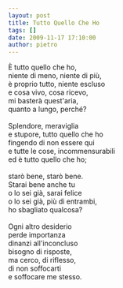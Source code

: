 ```yaml
---
layout: post
title: Tutto Quello Che Ho
tags: []
date: 2009-11-17 17:10:00
author: pietro
---
```

È tutto quello che ho,<br/>niente di meno, niente di più,<br/>è proprio tutto, niente escluso<br/>e cosa vivo, cosa ricevo,<br/>mi basterà quest'aria,<br/>quanto a lungo, perché?<br/><br/>Splendore, meraviglia<br/>e stupore, tutto quello che ho<br/>fingendo di non essere qui<br/>e tutte le cose, incommensurabili<br/>ed è tutto quello che ho;<br/><br/>starò bene, starò bene.<br/>Starai bene anche tu<br/>o lo sei già, sarai felice<br/>o lo sei già, più di entrambi,<br/>ho sbagliato qualcosa?<br/><br/>Ogni altro desiderio<br/>perde importanza<br/>dinanzi all'inconcluso<br/>bisogno di risposte,<br/>ma cerco, di riflesso,<br/>di non soffocarti<br/>e soffocare me stesso.<br/>
